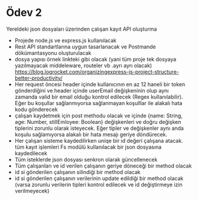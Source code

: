 # Ödev 2

Yereldeki json dosyaları üzerinden çalışan kayıt API oluşturma

* Projede node.js ve express.js kullanılacak
* Rest API standartlarına uygun tasarlanacak ve Postmande dökümantasyonu
oluşturulacak
* dosya yapısı örnek linkteki gibi olacak (yani tüm proje tek dosyaya yazılmayacak
middeleware, routeler vb .ayrı ayrı olacak) https://blog.logrocket.com/organizingexpress-js-project-structure-better-productivity/
* Her request öncesi header içinde kullanıcının en az 12 haneli bir token
gönderdiğini ve header içinde userEmail değişkeninin olup aynı zamanda valid
bir email olduğu kontrol edilecek (Regex kullanılabilir). Eğer bu koşullar
sağlanmıyorsa sağlanmayan koşulllar ile alakalı hata kodu gönderecek
* çalışan kaydetmek için post methodu olacak ve içinde {name: String, age: Number,
stillEmloyee: Boolean} değişkenleri ve doğru değişken tiplerini zorunlu olarak
isteyecek. Eğer tipler ve değişkenler aynı anda koşulu sağlamıyorsa alakalı bir
hata mesajı geriye döndürecek.
* Her çalışan sisteme kaydedilirken uniqe bir id değeri çalışana atacak. tüm kayıt
işlemleri Fs modülü kullanılacak bir json dosyasına kaydedilecek
* Tüm isteklerde json dosyası senkron olarak güncellenecek
* Tüm çalışanları ve id verilen çalışanın geriye döneceği bir method olacak
* id si gönderilen çalışanın silindiği bir method olacak
* id si gönderilen çalışanın verilerinin update edildiği bir method olacak (varsa
zorunlu verilerin tipleri kontrol edilecek ve id değiştirmeye izin verilmeyecek)